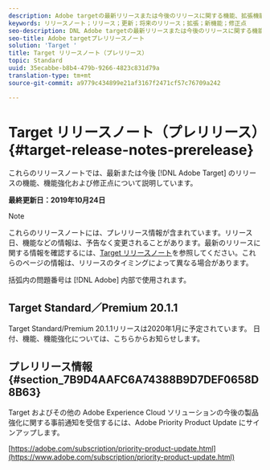 ```yaml
---
description: Adobe targetの最新リリースまたは今後のリリースに関する機能、拡張機能および修正に関する情報を提供するリリースノートです。
keywords: リリースノート；リリース；更新；将来のリリース；拡張；新機能；修正点
seo-description: DNL Adobe targetの最新リリースまたは今後のリリースに関する機能、拡張機能および修正に関する情報を提供するリリースノートです。
seo-title: Adobe targetプレリリースノート
solution: 'Target '
title: Target リリースノート（プレリリース）
topic: Standard
uuid: 35ecabbe-b8b4-479b-9266-4823c831d79a
translation-type: tm+mt
source-git-commit: a9779c434899e21af3167f2471cf57c76709a242

---
```



# Target リリースノート（プレリリース）{#target-release-notes-prerelease}

これらのリリースノートでは、最新または今後 [!DNL Adobe Target] のリリースの機能、機能強化および修正点について説明しています。

**最終更新日：2019年10月24日**

>[!NOTE]
>
>これらのリリースノートには、プレリリース情報が含まれています。リリース日、機能などの情報は、予告なく変更されることがあります。最新のリリースに関する情報を確認するには、[Target リリースノート](release-notes.md)を参照してください。これらのページの情報は、リリースのタイミングによって異なる場合があります。
>
>括弧内の問題番号は [!DNL Adobe] 内部で使用されます。

## Target Standard／Premium 20.1.1

Target Standard/Premium 20.1.1リリースは2020年1月に予定されています。 日付、機能、機能強化については、こちらからお知らせします。

## プレリリース情報 {#section_7B9D4AAFC6A74388B9D7DEF0658D8B63}

Target およびその他の Adobe Experience Cloud ソリューションの今後の製品強化に関する事前通知を受信するには、Adobe Priority Product Update にサインアップします。

[https://adobe.com/subscription/priority-product-update.html](https://www.adobe.com/subscription/priority-product-update.html)
